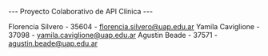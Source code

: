--- Proyecto Colaborativo de API Clínica ---

Florencia Silvero - 35604 - florencia.silvero@uap.edu.ar
Yamila Caviglione - 37098 - yamila.caviglione@uap.edu.ar 
Agustin Beade - 37571 - agustin.beade@uap.edu.ar